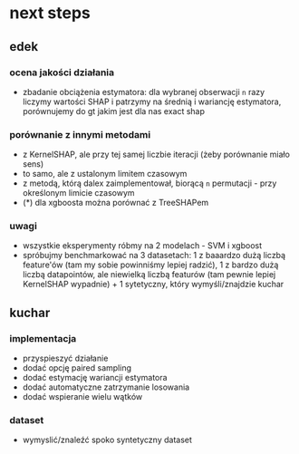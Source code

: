 # next steps

## edek

### ocena jakości działania
- zbadanie obciążenia estymatora: dla wybranej obserwacji `n` razy liczymy wartości SHAP i patrzymy na średnią i wariancję estymatora, porównujemy do gt jakim jest dla nas exact shap

### porównanie z innymi metodami
- z KernelSHAP, ale przy tej samej liczbie iteracji (żeby porównanie miało sens)
- to samo, ale z ustalonym limitem czasowym
- z metodą, którą dalex zaimplementował, biorącą `n` permutacji - przy określonym limicie czasowym
- (*) dla xgboosta można porównać z TreeSHAPem

### uwagi
- wszystkie eksperymenty róbmy na 2 modelach - SVM i xgboost
- spróbujmy benchmarkować na 3 datasetach: 1 z baaardzo dużą liczbą feature'ów (tam my sobie powinniśmy lepiej radzić), 1 z bardzo dużą liczbą datapointów, ale niewielką liczbą featurów (tam pewnie lepiej KernelSHAP wypadnie) + 1 sytetyczny, który wymyśli/znajdzie kuchar

## kuchar
### implementacja
- przyspieszyć działanie
- dodać opcję paired sampling
- dodać estymację wariancji estymatora 
- dodać automatyczne zatrzymanie losowania
- dodać wspieranie wielu wątków

### dataset
- wymyslić/znaleźć spoko syntetyczny dataset